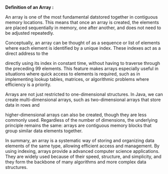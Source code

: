 
**Definition of an Array :**

An array is one of the most fundamental datstored together in contiguous memory locations. This means that once an array is created, the elements are placed sequentially in memory, one after another, 
and does not need to be adjusted repeatedly.

Conceptually, an array can be thought of as a sequence or list of elements where each element is identified by a unique index. These indexes act as a direct address to the 

directly using its index in constant time, without having to traverse through the preceding 99 elements. This feature makes arrays especially useful in situations where quick access to elements is required, such as in implementing lookup tables, matrices, or algorithmic problems where efficiency is a priority.

Arrays are not just restricted to one-dimensional structures. In Java, we can create multi-dimensional arrays, such as two-dimensional arrays that store data in rows and 

higher-dimensional arrays can also be created, though they are less commonly used. Regardless of the number of dimensions, the underlying principle remains the same: arrays
are contiguous memory blocks that group similar data elements together.

In summary, an array is a systematic way of storing and organizing data elements of the same type, allowing efficient access and management. By using indexing, arrays provide a advanced computer science applications. They are widely used because of their speed, structure, and simplicity, and they form the backbone of many algorithms and more complex data structures.
